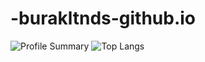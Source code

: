 # -burakltnds-github.io
![Profile Summary](https://github-profile-summary-cards.vercel.app/api/cards/profile-details?username=burakltnds&theme=tokyonight)
![Top Langs](https://github-readme-stats.vercel.app/api/top-langs/?username=burakltnds&layout=compact&theme=cobalt)





